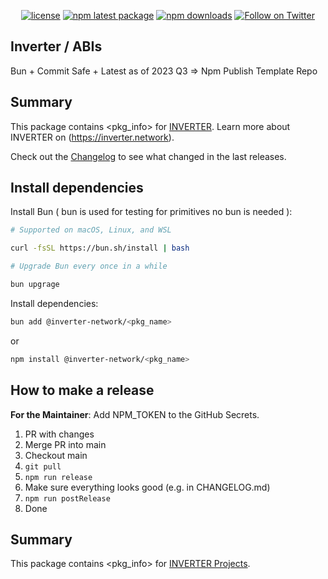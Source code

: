 <div align="center">

[![license](https://img.shields.io/badge/License-LGPL%20v3-blue)](/LICENSE.md)
[![npm latest package](https://img.shields.io/npm/v/@inverter-network/<pkg_name>/latest.svg)](https://www.npmjs.com/package/@inverter-network/<pkg_name>)
[![npm downloads](https://img.shields.io/npm/dm/@inverter-network/<pkg_name>.svg)](https://www.npmjs.com/package/@inverter-network/<pkg_name>)
[![Follow on Twitter](https://img.shields.io/twitter/follow/inverternetwork.svg?label=follow+INVERTER)](https://twitter.com/inverternetwork)

</div>

## Inverter / ABIs

Bun + Commit Safe + Latest as of 2023 Q3 => Npm Publish Template Repo

## Summary

This package contains <pkg_info> for [INVERTER](https://github.com/InverterNetwork).
Learn more about INVERTER on (https://inverter.network).

Check out the [Changelog](./CHANGELOG.md) to see what changed in the last releases.

## Install dependencies

Install Bun ( bun is used for testing for primitives no bun is needed ):

```bash
# Supported on macOS, Linux, and WSL

curl -fsSL https://bun.sh/install | bash

# Upgrade Bun every once in a while

bun upgrage

```

Install dependencies:

```bash
bun add @inverter-network/<pkg_name>
```

or

```bash
npm install @inverter-network/<pkg_name>
```

## How to make a release

**For the Maintainer**: Add NPM_TOKEN to the GitHub Secrets.

1. PR with changes
2. Merge PR into main
3. Checkout main
4. `git pull`
5. `npm run release`
6. Make sure everything looks good (e.g. in CHANGELOG.md)
7. `npm run postRelease`
8. Done

## Summary

This package contains <pkg_info> for [INVERTER Projects](https://github.com/InverterNetwork).
